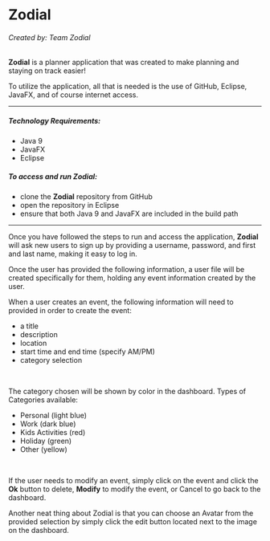 # Zodial
###### Created by: Team Zodial

<b>Zodial</b> is a planner application that was created to make planning and staying on track easier!


To utilize the application, all that is needed is the use of GitHub, Eclipse, JavaFX, and of course internet access. 

***

##### Technology Requirements:
- Java 9
- JavaFX
- Eclipse

##### To access and run Zodial: 
- clone the <b>Zodial</b> repository from GitHub 
- open the repository in Eclipse
- ensure that both Java 9 and JavaFX are included in the build path

***

Once you have followed the steps to run and access the application, <b>Zodial</b> will ask new users to sign up by providing a username, password,
and first and last name, making it easy to log in.


Once the user has provided the following information, a user file will be created specifically for them, holding any event information 
created by the user.


When a user creates an event, the following information will need to provided in order to create the event:
- a title
- description
- location
- start time and end time (specify AM/PM) 
- category selection

<br>

The category chosen will be shown by color in the dashboard. Types of Categories available: 
- Personal (light blue)
- Work (dark blue)
- Kids Activities (red) 
- Holiday (green) 
- Other (yellow)

<br>

If the user needs to modify an event, simply click on the event and click the <b>Ok</b> button to delete, <b>Modify</b> to modify the event, or <bb>Cancel</b> to go back to the dashboard.

Another neat thing about Zodial is that you can choose an Avatar from the provided selection by simply click the edit button located next to the
image on the dashboard.


